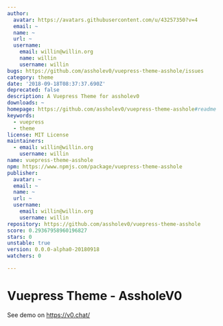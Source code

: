```yaml
---
author:
  avatar: https://avatars.githubusercontent.com/u/43257350?v=4
  email: ~
  name: ~
  url: ~
  username:
    email: willin@willin.org
    name: willin
    username: willin
bugs: https://github.com/assholev0/vuepress-theme-asshole/issues
category: theme
date: '2018-09-18T08:37:37.690Z'
deprecated: false
description: A Vuepress Theme for assholev0
downloads: ~
homepage: https://github.com/assholev0/vuepress-theme-asshole#readme
keywords:
  - vuepress
  - theme
license: MIT License
maintainers:
  - email: willin@willin.org
    username: willin
name: vuepress-theme-asshole
npm: https://www.npmjs.com/package/vuepress-theme-asshole
publisher:
  avatar: ~
  email: ~
  name: ~
  url: ~
  username:
    email: willin@willin.org
    username: willin
repository: https://github.com/assholev0/vuepress-theme-asshole
score: 0.29367958960196827
stars: 0
unstable: true
version: 0.0.0-alpha0-20180918
watchers: 0

---
```


# Vuepress Theme - AssholeV0

See demo on <https://v0.chat/>

